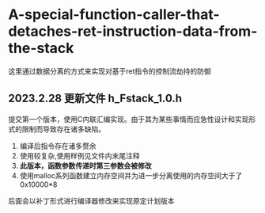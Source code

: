 # A-special-function-caller-that-detaches-ret-instruction-data-from-the-stack
这里通过数据分离的方式来实现对基于ret指令的控制流劫持的防御

## 2023.2.28 更新文件 h_Fstack_1.0.h
提交第一个版本，使用C内联汇编实现。由于其为某些事情而应急性设计和实现形式的限制而导致存在诸多缺陷。
1. 编译后指令存在诸多赘余
2. 使用较复杂,使用样例见文件内末尾注释
3. **此版本，函数参数传递时第三参数会被修改**
4. 使用malloc系列函数建立内存空间并为进一步分离使用的内存空间大于了0x10000\*8

后面会以补丁形式进行编译器修改来实现原定计划版本

